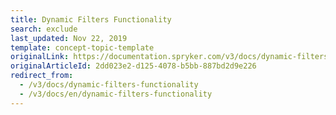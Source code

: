 ```yaml
---
title: Dynamic Filters Functionality
search: exclude
last_updated: Nov 22, 2019
template: concept-topic-template
originalLink: https://documentation.spryker.com/v3/docs/dynamic-filters-functionality
originalArticleId: 2dd023e2-d125-4078-b5bb-887bd2d9e226
redirect_from:
  - /v3/docs/dynamic-filters-functionality
  - /v3/docs/en/dynamic-filters-functionality
---
```



